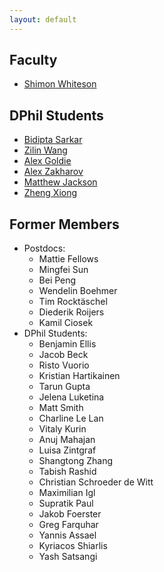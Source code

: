 ```yaml
---
layout: default
---
```


## Faculty 
* [Shimon Whiteson](/pages/people/shimon.html)

## DPhil Students
* [Bidipta Sarkar](/pages/people/bidipta.html)
* [Zilin Wang](/pages/people/zilin.html)
* [Alex Goldie](/pages/people/alex_goldie.html)
* [Alex Zakharov](/pages/people/alex_zakharov.html)
* [Matthew Jackson](/pages/people/matthew_jackson.html)
* [Zheng Xiong](/pages/people/zheng.html)

## Former Members
* Postdocs:
  * Mattie Fellows
  * Mingfei Sun
  * Bei Peng
  * Wendelin Boehmer
  * Tim Rocktäschel
  * Diederik Roijers
  * Kamil Ciosek
* DPhil Students:
  * Benjamin Ellis
  * Jacob Beck
  * Risto Vuorio
  * Kristian Hartikainen
  * Tarun Gupta
  * Jelena Luketina
  * Matt Smith
  * Charline Le Lan
  * Vitaly Kurin
  * Anuj Mahajan
  * Luisa Zintgraf
  * Shangtong Zhang
  * Tabish Rashid
  * Christian Schroeder de Witt
  * Maximilian Igl
  * Supratik Paul
  * Jakob Foerster
  * Greg Farquhar
  * Yannis Assael
  * Kyriacos Shiarlis
  * Yash Satsangi
